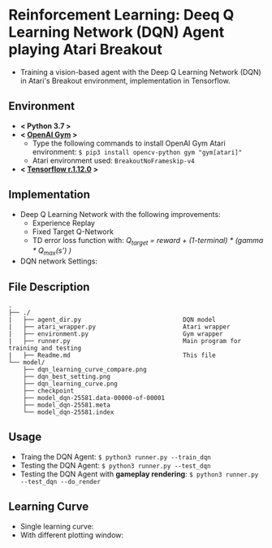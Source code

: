 # Reinforcement Learning: Deeq Q Learning Network (DQN) Agent playing Atari Breakout
* Training a vision-based agent with the Deep Q Learning Network (DQN) in Atari's Breakout environment, implementation in Tensorflow.

## Environment
* **< Python 3.7 >**
* **< [OpenAI Gym](https://github.com/openai/gym) >**
	- Type the following commands to install OpenAI Gym Atari environment:
	`$ pip3 install opencv-python gym "gym[atari]"`
	- Atari environment used: `BreakoutNoFrameskip-v4`
* **< [Tensorflow r.1.12.0](https://www.tensorflow.org/) >**

## Implementation
* Deep Q Learning Network with the following improvements:
	- Experience Replay
	- Fixed Target Q-Network
	- TD error loss function with: *Q<sub>target</sub> = reward + (1-terminal) * (gamma * Q<sub>max</sub>(s’) )*
* DQN network Settings:
![]()

## File Description
```
.
├── ./
|   ├── agent_dir.py                			DQN model
|   ├── atari_wrapper.py                   		Atari wrapper
|   ├── environment.py                			Gym wrapper
|   ├── runner.py            					Main program for training and testing
|   ├── Readme.md    							This file
└── model/
	├── dqn_learning_curve_compare.png         
	├── dqn_best_setting.png     
	├── dqn_learning_curve.png       
	├── checkpoint
	├── model_dqn-25581.data-00000-of-00001
	├── model_dqn-25581.meta
	└── model_dqn-25581.index
```

## Usage
* Traing the DQN Agent: `$ python3 runner.py --train_dqn`
* Testing the DQN Agent: `$ python3 runner.py --test_dqn`
* Testing the DQN Agent with **gameplay rendering**: `$ python3 runner.py --test_dqn --do_render`

## Learning Curve
* Single learning curve:
![]()
* With different plotting window: